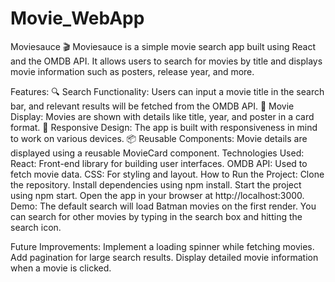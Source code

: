 # Movie_WebApp


Moviesauce 🎬
Moviesauce is a simple movie search app built using React and the OMDB API. It allows users to search for movies by title and displays movie information such as posters, release year, and more.

Features:
🔍 Search Functionality: Users can input a movie title in the search bar, and relevant results will be fetched from the OMDB API.
🎥 Movie Display: Movies are shown with details like title, year, and poster in a card format.
📱 Responsive Design: The app is built with responsiveness in mind to work on various devices.
📦 Reusable Components: Movie details are displayed using a reusable MovieCard component.
Technologies Used:
React: Front-end library for building user interfaces.
OMDB API: Used to fetch movie data.
CSS: For styling and layout.
How to Run the Project:
Clone the repository.
Install dependencies using npm install.
Start the project using npm start.
Open the app in your browser at http://localhost:3000.
Demo:
The default search will load Batman movies on the first render. You can search for other movies by typing in the search box and hitting the search icon.

Future Improvements:
Implement a loading spinner while fetching movies.
Add pagination for large search results.
Display detailed movie information when a movie is clicked.
